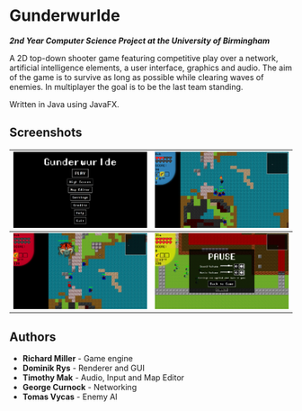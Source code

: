 # Gunderwurlde

***2nd Year Computer Science Project at the University of Birmingham***

A 2D top-down shooter game featuring competitive play over a network, artificial intelligence elements, a user interface, graphics and audio. The aim of the game is to survive as long as possible while clearing waves of enemies. In multiplayer the goal is to be the last team standing.

Written in Java using JavaFX.

## Screenshots

![Menu](/docs/img/screenshot1.png)  |  ![Game](/docs/img/screenshot2.png)
:----------------------------------:|:----------------------------------------:
![Boss](/docs/img/screenshot3.png)  |  ![Pause Menu](/docs/img/screenshot4.png)

## Authors

* **Richard Miller** - Game engine
* **Dominik Rys** - Renderer and GUI
* **Timothy Mak** - Audio, Input and Map Editor
* **George Curnock** - Networking
* **Tomas Vycas** - Enemy AI
